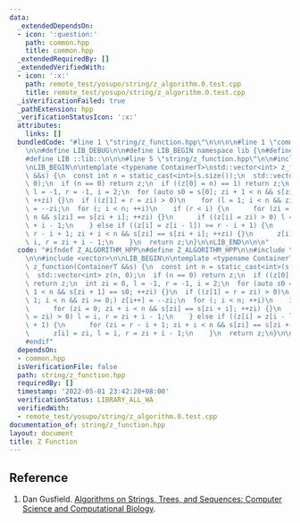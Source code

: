 ```yaml
---
data:
  _extendedDependsOn:
  - icon: ':question:'
    path: common.hpp
    title: common.hpp
  _extendedRequiredBy: []
  _extendedVerifiedWith:
  - icon: ':x:'
    path: remote_test/yosupo/string/z_algorithm.0.test.cpp
    title: remote_test/yosupo/string/z_algorithm.0.test.cpp
  _isVerificationFailed: true
  _pathExtension: hpp
  _verificationStatusIcon: ':x:'
  attributes:
    links: []
  bundledCode: "#line 1 \"string/z_function.hpp\"\n\n\n\n#line 1 \"common.hpp\"\n\n\
    \n\n#define LIB_DEBUG\n\n#define LIB_BEGIN namespace lib {\n#define LIB_END }\n\
    #define LIB ::lib::\n\n\n#line 5 \"string/z_function.hpp\"\n\n#include <vector>\n\
    \nLIB_BEGIN\n\ntemplate <typename ContainerT>\nstd::vector<int> z_function(ContainerT\
    \ &&s) {\n  const int n = static_cast<int>(s.size());\n  std::vector<int> z(n,\
    \ 0);\n  if (n == 0) return z;\n  if ((z[0] = n) == 1) return z;\n  int zi = 0,\
    \ l = -1, r = -1, i = 2;\n  for (auto s0 = s[0]; zi + 1 < n && s[zi + 1] == s0;\
    \ ++zi) {}\n  if ((z[1] = r = zi) > 0)\n    for (l = 1; i < n && zi >= 0;) z[i++]\
    \ = --zi;\n  for (; i < n; ++i)\n    if (r < i) {\n      for (zi = 0; zi + i <\
    \ n && s[zi] == s[zi + i]; ++zi) {}\n      if ((z[i] = zi) > 0) l = i, r = zi\
    \ + i - 1;\n    } else if ((z[i] = z[i - l]) >= r - i + 1) {\n      for (zi =\
    \ r - i + 1; zi + i < n && s[zi] == s[zi + i]; ++zi) {}\n      z[i] = zi, l =\
    \ i, r = zi + i - 1;\n    }\n  return z;\n}\n\nLIB_END\n\n\n"
  code: "#ifndef Z_ALGORITHM_HPP\n#define Z_ALGORITHM_HPP\n\n#include \"../common.hpp\"\
    \n\n#include <vector>\n\nLIB_BEGIN\n\ntemplate <typename ContainerT>\nstd::vector<int>\
    \ z_function(ContainerT &&s) {\n  const int n = static_cast<int>(s.size());\n\
    \  std::vector<int> z(n, 0);\n  if (n == 0) return z;\n  if ((z[0] = n) == 1)\
    \ return z;\n  int zi = 0, l = -1, r = -1, i = 2;\n  for (auto s0 = s[0]; zi +\
    \ 1 < n && s[zi + 1] == s0; ++zi) {}\n  if ((z[1] = r = zi) > 0)\n    for (l =\
    \ 1; i < n && zi >= 0;) z[i++] = --zi;\n  for (; i < n; ++i)\n    if (r < i) {\n\
    \      for (zi = 0; zi + i < n && s[zi] == s[zi + i]; ++zi) {}\n      if ((z[i]\
    \ = zi) > 0) l = i, r = zi + i - 1;\n    } else if ((z[i] = z[i - l]) >= r - i\
    \ + 1) {\n      for (zi = r - i + 1; zi + i < n && s[zi] == s[zi + i]; ++zi) {}\n\
    \      z[i] = zi, l = i, r = zi + i - 1;\n    }\n  return z;\n}\n\nLIB_END\n\n\
    #endif"
  dependsOn:
  - common.hpp
  isVerificationFile: false
  path: string/z_function.hpp
  requiredBy: []
  timestamp: '2022-05-01 23:42:20+08:00'
  verificationStatus: LIBRARY_ALL_WA
  verifiedWith:
  - remote_test/yosupo/string/z_algorithm.0.test.cpp
documentation_of: string/z_function.hpp
layout: document
title: Z Function
---
```


## Reference

1. Dan Gusfield. [Algorithms on Strings, Trees, and Sequences: Computer Science and Computational Biology](https://www.amazon.com/Algorithms-Strings-Trees-Sequences-Computational/dp/0521585198).